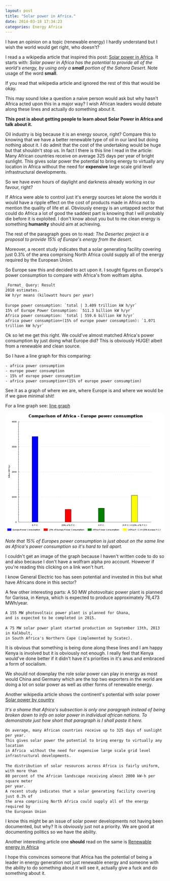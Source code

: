 ```yaml
---
layout: post
title: "Solar power in Africa."
date: 2014-03-18 17:34:23
categories: Energy Africa
---
```


I have an opinion on a topic (renewable energy) I hardly understand but I wish the world would get right, who doesn't?

I read a a wikipedia article that inspired this post: [Solar power in Africa].
It starts with: *Solar power in Africa has the potential to provide all of the world's energy, by using only a <b>small</b> portion of the Sahara Desert.*
Note usage of the word **small**.

If you read that wikipedia article and ignored the rest of this that would be okay.

This may sound loke a question a naive person would ask but why hasn't Africa acted upon this in a major way? I wish African leaders would debate along these lines and actually do something about it.

**This post is about getting people to learn about Solar Power in Africa and talk about it.**

Oil industry is big because it is an energy source, right? Compare this to knowing that we have a better renewable type of oil in our land but doing nothing about it. I do admit that the cost of the undertaking would be huge but that shouldn't stop us. In fact I there is this line I read in the article:
    Many African countries receive on average 325 days per year of bright sunlight. This gives solar power the potential to bring energy to virtually any location in Africa without the need for **expensive** large scale grid level infrastructural developments.

So we have even hours of daylight and darkness already working in our favour, right?

If Africa were able to control just it's energy sources let alone the worlds it would have a ripple effect on the cost of products made in Africa not to mention the quality of life et al. Obviously energy is an untapped sector that could do Africa a lot of good the saddest part is knowing that I will probably die before it is exploited. I don't know about you but to me clean energy is something **humanity** should aim at achieving.

The rest of the paragraph goes on to read: *The Desertec project is a proposal to provide 15% of Europe's energy from the desert.*

Moreover, a recent study indicates that a solar generating facility covering just 0.3% of the area comprising North Africa could supply all of the energy required by the European Union.

So Europe saw this and decided to act upon it. I sought figures on Europe's power consumption to compare with Africa's from wolfram alpha.

    _Format_ Query: Result
    2010 estimates.
    kW h/yr means (kilowatt hours per year)

    Europe power consumption: `total | 3.409 trillion kW h/yr`
    15% of Europe Power Consumption: `511.3 billion kW h/yr`
    Africa power consumption: `total | 559.6 billion kW h/yr`
    africa power consumption+(15% of europe power consumption): `1.071 trillion kW h/yr`

Ok so let me get this right. We could've almost matched Africa's power consumption by just doing what Europe did? This is obviously HUGE! albeit from a renewable and clean source. 

So I have a line graph for this comparing:

    - africa power consumption
    - europe power consumption
    - 15% of europe power consumption
    - africa power consumption+(15% of europe power consumption)

See it as a graph of where we are, where Europe is and where we would be if we gave minimal shit!

For a line graph see: [line graph]

![graph image](/img/Content/Graphs/Comparison_of_Africa_Europe_power_consumption.png "Solar power comparison bar graph")

*Note that 15% of Europes power consumption is just about on the same line as Africa's power consumption so it's hard to tell apart.*

I couldn't get an image of the graph because I haven't written code to do so and also because I don't have a wolfram alpha pro account. However if you're reading this clicking on a link won't hurt.

I know General Electric too has seen potential and invested in this but what have Africans done in this sector?

A few other interesting parts:
    A 50 MW photovoltaic power plant is planned for Garissa, in Kenya, 
    which is expected to produce approximately 76,473 MWh/year.

    A 155 MW photovoltaic power plant is planned for Ghana, 
    and is expected to be completed in 2015.

    A 75 MW solar power plant started production on September 13th, 2013 in Kalkbult,
    in South Africa's Northern Cape (implemented by Scatec). 


It is obvious that something is being done along these lines and I am happy Kenya is involved but it is obviously not enough. I really feel that Kenya would've done better if it didn't have it's priorities in it's anus and embraced a form of socialism.

We should not downplay the role solar power can play in energy as most would China and Germany which are the top two exporters in the world are doing a lot on solar power as well as other forms of renewable energy.


Another wikipedia article shows the continent's potential with solar power [Solar power by country]

*It's a shame that Africa's subsection is only one paragraph instead of being broken down to info on solar power in individual african nations. To demonstrate just how short that paragraph is I shall paste it here.*

    On average, many African countries receive up to 325 days of sunlight per year.
    This gives solar power the potential to bring energy to virtually any location 
    in Africa  without the need for expensive large scale grid level
    infrastructural developments.

    The distribution of solar resources across Africa is fairly uniform, with more than
    80 percent of the African landscape receiving almost 2000 kW·h per square meter 
    per year.
    A recent study indicates that a solar generating facility covering just 0.3% of
    the area comprising North Africa could supply all of the energy required by 
    the European Union

I know this might be an issue of solar power developments not having been documented, but why? It is obviously just not a priority. We are good at documenting politics so we have the ability. 


Another interesting article one **should** read on the same is [Renewable energy in Africa]

I hope this convinces someone that Africa has the potential of being a leader in energy generation not just renewable energy and someone with the ability to do something about it will see it, actually give a fuck and do something about it.


[Solar power in Africa]: https://en.wikipedia.org/wiki/Solar_power_in_Africa#cite_note-2
[Solar power by country]: https://en.wikipedia.org/wiki/Solar_power_by_country
[Renewable energy in Africa]: https://en.wikipedia.org/wiki/Renewable_energy_in_Africa
[line graph]: http://www.wolframalpha.com/share/clip?f=d41d8cd98f00b204e9800998ecf8427eli4fojnp9r
